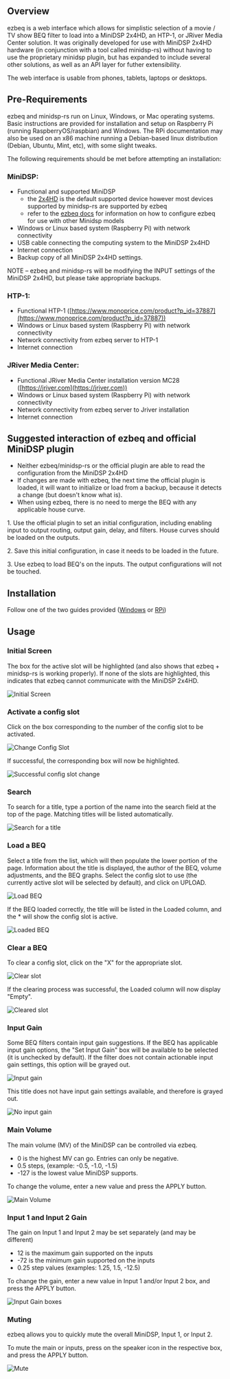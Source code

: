 ## Overview

ezbeq is a web interface which allows for simplistic selection of a movie / TV show BEQ filter to load into a MiniDSP 2x4HD, an HTP-1, or JRiver Media Center solution. It was originally developed for use with MiniDSP 2x4HD hardware (in conjunction with a tool called minidsp-rs) without having to use the proprietary minidsp plugin, but has expanded to include several other solutions, as well as an API layer for futher extensibility.

The web interface is usable from phones, tablets, laptops or desktops.

## Pre-Requirements

ezbeq and minidsp-rs run on Linux, Windows, or Mac operating systems. Basic instructions are provided for installation and setup on Raspberry Pi (running RaspberryOS/raspbian) and Windows. The RPi documentation may also be used on an x86 machine running a Debian-based linux distribution (Debian, Ubuntu, Mint, etc), with some slight tweaks.

The following requirements should be met before attempting an installation:

### MiniDSP:
- Functional and supported MiniDSP 
  - the [2x4HD](https://www.minidsp.com/products/minidsp-in-a-box/minidsp-2x4-hd) is the default supported device however most devices supported by minidsp-rs are supported by ezbeq
  - refer to the [ezbeq docs](https://github.com/3ll3d00d/ezbeq/#minidsp-variants) for information on how to configure ezbeq for use with other Minidsp models
- Windows or Linux based system (Raspberry Pi) with network connectivity
- USB cable connecting the computing system to the MiniDSP 2x4HD
- Internet connection
- Backup copy of all MiniDSP 2x4HD settings.

NOTE – ezbeq and minidsp-rs will be modifying the INPUT settings of the MiniDSP 2x4HD, but please take appropriate backups.

### HTP-1:
- Functional HTP-1 ([https://www.monoprice.com/product?p_id=37887](https://www.monoprice.com/product?p_id=37887))
- Windows or Linux based system (Raspberry Pi) with network connectivity
- Network connectivity from ezbeq server to HTP-1
- Internet connection

### JRiver Media Center:
- Functional JRiver Media Center installation version MC28 ([https://jriver.com](https://jriver.com))
- Windows or Linux based system (Raspberry Pi) with network connectivity
- Network connectivity from ezbeq server to Jriver installation
- Internet connection

## Suggested interaction of ezbeq and official MiniDSP plugin

- Neither ezbeq/minidsp-rs or the official plugin are able to read the configuration from the MiniDSP 2x4HD
- If changes are made with ezbeq, the next time the official plugin is loaded, it will want to initialize or load from a backup, because it detects a change (but doesn't know what is).
- When using ezbeq, there is no need to merge the BEQ with any applicable house curve.

1\. Use the official plugin to set an initial configuration, including enabling input to output routing, output gain, delay, and filters. House curves should be loaded on the outputs.

2\. Save this initial configuration, in case it needs to be loaded in the future.

3\. Use ezbeq to load BEQ's on the inputs. The output configurations will not be touched.

## Installation

Follow one of the two guides provided ([Windows](./win.md) or [RPi](./rpi.md))

## Usage

### Initial Screen

The box for the active slot will be highlighted (and also shows that ezbeq + minidsp-rs is working properly). If none of the slots are highlighted, this indicates that ezbeq cannot communicate with the MiniDSP 2x4HD.

![Initial Screen](./img/home01.png)

### Activate a config slot

Click on the box corresponding to the number of the config slot to be activated.

![Change Config Slot](./img/home02.png)

If successful, the corresponding box will now be highlighted.

![Successful config slot change](./img/home03.png)

### Search

To search for a title, type a portion of the name into the search field at the top of the page. Matching titles will be listed automatically.

![Search for a title](./img/home04.png)

### Load a BEQ

Select a title from the list, which will then populate the lower portion of the page. Information about the title is displayed, the author of the BEQ, volume adjustments, and the BEQ graphs. Select the config slot to use (the currently active slot will be selected by default), and click on UPLOAD.

![Load BEQ](./img/home05.png)

If the BEQ loaded correctly, the title will be listed in the Loaded column, and the * will show the config slot is active.

![Loaded BEQ](./img/home06.png)

### Clear a BEQ

To clear a config slot, click on the "X" for the appropriate slot.

![Clear slot](./img/home07.png)

If the clearing process was successful, the Loaded column will now display "Empty".

![Cleared slot](./img/home08.png)

### Input Gain

Some BEQ filters contain input gain suggestions. If the BEQ has applicable input gain options, the "Set Input Gain" box will be available to be selected (it is unchecked by default). If the filter does not contain actionable input gain settings, this option will be grayed out.

![Input gain](./img/home09.png)

This title does not have input gain settings available, and therefore is grayed out.

![No input gain](./img/home10.png)

### Main Volume

The main volume (MV) of the MiniDSP can be controlled via ezbeq.
* 0 is the highest MV can go. Entries can only be negative.
* 0.5 steps, (example: -0.5, -1.0, -1.5)
* -127 is the lowest value MiniDSP supports.

To change the volume, enter a new value and press the APPLY button. 

![Main Volume](./img/home11.png)

### Input 1 and Input 2 Gain

The gain on Input 1 and Input 2 may be set separately (and may be different)
* 12 is the maximum gain supported on the inputs
* -72 is the minimum gain supported on the inputs
* 0.25 step values (examples: 1.25, 1.5, -12.5)

To change the gain, enter a new value in Input 1 and/or Input 2 box, and press the APPLY button.

![Input Gain boxes](./img/home12.png)

### Muting

ezbeq allows you to quickly mute the overall MiniDSP, Input 1, or Input 2.

To mute the main or inputs, press on the speaker icon in the respective box, and press the APPLY button.

![Mute](./img/home13.png)

